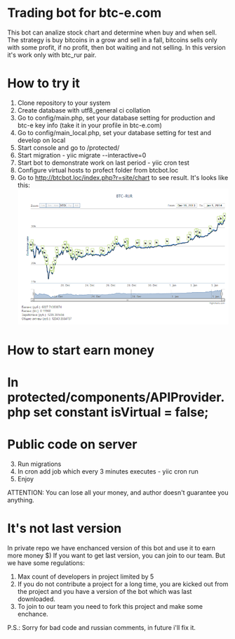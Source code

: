 Trading bot for btc-e.com
=========================

This bot can analize stock chart and determine when buy and when sell.
The strategy is buy bitcoins in a grow and sell in a fall, bitcoins sells only with some profit, if no profit, then bot waiting and not selling.
In this version it's work only with btc_rur pair.

How to try it
===============
1. Clone repository to your system
2. Create database with utf8_general ci collation 
3. Go to config/main.php, set your database setting for production and btc-e key info (take it in your profile in btc-e.com)
4. Go to config/main_local.php, set your database setting for test and develop on local
5. Start console and go to /protected/
6. Start migration - yiic migrate --interactive=0
7. Start bot to demonstrate work on last period - yiic cron test
8. Configure virtual hosts to profect folder from btcbot.loc
9. Go to http://btcbot.loc/index.php?r=site/chart to see result. It's looks like this:
![](demo.png)

 How to start earn money
 =======================
 
 # In protected/components/APIProvider.php set constant isVirtual = false;
 # Public code on server
 3. Run migrations
 4. In cron add job which every 3 minutes executes - yiic cron run
 5. Enjoy
 
 ATTENTION: You can lose all your money, and author doesn't guarantee you anything.
 
 
 It's not last version
 =====================
 
 In private repo we have enchanced version of this bot and use it to earn more money $) 
 If you want to get last version, you can join to our team.
 But we have some regulations:
 1) Max count of developers in project limited by 5
 2) If you do not contribute a project for a long time, you are kicked out from the project and you have a version of the bot which was last downloaded.
 3) To join to our team you need to fork this project and make some enchance. 
  
  
 P.S.: Sorry for bad code and russian comments, in future i'll fix it.
